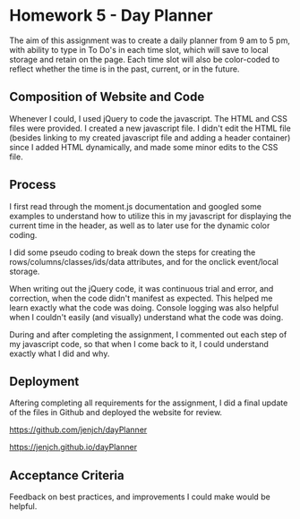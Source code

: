 # Homework 5 - Day Planner

The aim of this assignment was to create a daily planner from 9 am to 5 pm, with ability to type in To Do's in each time slot, which will save to local storage and retain on the page. Each time slot will also be color-coded to reflect whether the time is in the past, current, or in the future.

## Composition of Website and Code

Whenever I could, I used jQuery to code the javascript. The HTML and CSS files were provided. I created a new javascript file. I didn't edit the HTML file (besides linking to my created javascript file and adding a header container) since I added HTML dynamically, and made some minor edits to the CSS file.

## Process

I first read through the moment.js documentation and googled some examples to understand how to utilize this in my javascript for displaying the current time in the header, as well as to later use for the dynamic color coding. 

I did some pseudo coding to break down the steps for creating the rows/columns/classes/ids/data attributes, and for the onclick event/local storage.

When writing out the jQuery code, it was continuous trial and error, and correction, when the code didn't manifest as expected. This helped me learn exactly what the code was doing. Console logging was also helpful when I couldn't easily (and visually) understand what the code was doing.

During and after completing the assignment, I commented out each step of my javascript code, so that when I come back to it, I could understand exactly what I did and why. 

## Deployment

Aftering completing all requirements for the assignment, I did a final update of the files in Github and deployed the website for review. 

https://github.com/jenjch/dayPlanner

https://jenjch.github.io/dayPlanner

## Acceptance Criteria

Feedback on best practices, and improvements I could make would be helpful.
